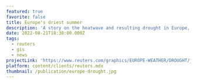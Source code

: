 ```yaml
---
featured: true
favorite: false
title: Europe's driest summer
description: 'A story on the heatwave and resulting drought in Europe, with Samuel Granados.'
date: 2022-08-21T18:30:00.000Z
tags:
  - reuters
  - gis
  - news
projectLink: 'https://www.reuters.com/graphics/EUROPE-WEATHER/DROUGHT/jnvwenznyvw/'
platform: content/clients/reuters.mdx
thumbnail: /publication/europe-drought.jpg
---
```


